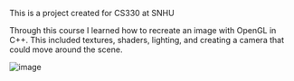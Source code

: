 This is a project created for CS330 at SNHU

Through this course I learned how to recreate an image with OpenGL in C++. This included textures, shaders, lighting, and creating a camera that could move around the scene. 


![image](https://github.com/MADUMAS94/cs330/assets/111580652/465c81b3-f061-45a1-bc4f-47de93bc8967)
